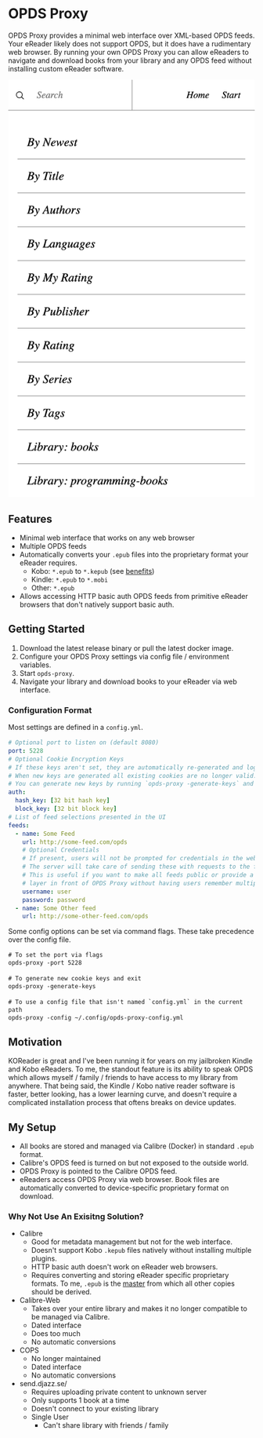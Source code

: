 # OPDS Proxy

OPDS Proxy provides a minimal web interface over XML-based OPDS feeds. 
Your eReader likely does not support OPDS, but it does have a rudimentary web browser. 
By running your own OPDS Proxy you can allow eReaders to navigate and download books from your library and any OPDS feed without installing custom eReader software.

<p align="center">
    <img src=".github/screenshot.png">
</p>

## Features
- Minimal web interface that works on any web browser
- Multiple OPDS feeds
- Automatically converts your `.epub` files into the proprietary format your eReader requires.
    - Kobo: `*.epub` to `*.kepub` (see [benefits](https://www.reddit.com/r/kobo/comments/vz3nx6/kepub_vs_epub/))
    - Kindle:  `*.epub` to `*.mobi`
    - Other: `*.epub`
- Allows accessing HTTP basic auth OPDS feeds from primitive eReader browsers that don't natively support basic auth. 

## Getting Started
1. Download the latest release binary or pull the latest docker image.
2. Configure your OPDS Proxy settings via config file / environment variables.
3. Start `opds-proxy`.
3. Navigate your library and download books to your eReader via web interface.

### Configuration Format

Most settings are defined in a `config.yml`. 

```yml
# Optional port to listen on (default 8080)
port: 5228
# Optional Cookie Encryption Keys
# If these keys aren't set, they are automatically re-generated and logged on startup.
# When new keys are generated all existing cookies are no longer valid. 
# You can generate new keys by running `opds-proxy -generate-keys` and then copy them to your config.
auth:
  hash_key: [32 bit hash key]
  block_key: [32 bit block key]
# List of feed selections presented in the UI
feeds:
  - name: Some Feed
    url: http://some-feed.com/opds
    # Optional Credentials
    # If present, users will not be prompted for credentials in the web interface.
    # The server will take care of sending these with requests to the feed URL.
    # This is useful if you want to make all feeds public or provide a single authentication
    # layer in front of OPDS Proxy without having users remember multiple logins for individual feeds.
    username: user
    password: password
  - name: Some Other feed
    url: http://some-other-feed.com/opds
```

Some config options can be set via command flags. These take precedence over the config file.

```shell
# To set the port via flags
opds-proxy -port 5228

# To generate new cookie keys and exit
opds-proxy -generate-keys

# To use a config file that isn't named `config.yml` in the current path
opds-proxy -config ~/.config/opds-proxy-config.yml 
```


## Motivation
KOReader is great and I've been running it for years on my jailbroken Kindle and Kobo eReaders.
To me, the standout feature is its ability to speak OPDS which allows myself / family / friends to have access to my library from anywhere.
That being said, the Kindle / Kobo native reader software is faster, better looking, has a lower learning curve, and doesn't require a complicated installation process that oftens breaks on device updates.

## My Setup
- All books are stored and managed via Calibre (Docker) in standard `.epub` format.
- Calibre's OPDS feed is turned on but not exposed to the outside world.
- OPDS Proxy is pointed to the Calibre OPDS feed.
- eReaders access OPDS Proxy via web browser. Book files are automatically converted to device-specific proprietary format on download.

### Why Not Use An Exisitng Solution?
- Calibre
  - Good for metadata management but not for the web interface.
  - Doesn't support Kobo `.kepub` files natively without installing multiple plugins.
  - HTTP basic auth doesn't work on eReader web browsers.
  - Requires converting and storing eReader specific proprietary formats.
  To me, `.epub` is the [master](https://mixbutton.com/mastering-articles/what-is-the-master-recording/) from which all other copies should be derived.
- Calibre-Web
  - Takes over your entire library and makes it no longer compatible to be managed via Calibre.
  - Dated interface
  - Does too much
  - No automatic conversions
- COPS
  - No longer maintained
  - Dated interface
  - No automatic conversions
- send.djazz.se/
  - Requires uploading private content to unknown server
  - Only supports 1 book at a time
  - Doesn't connect to your existing library 
  - Single User
    - Can't share library with friends / family